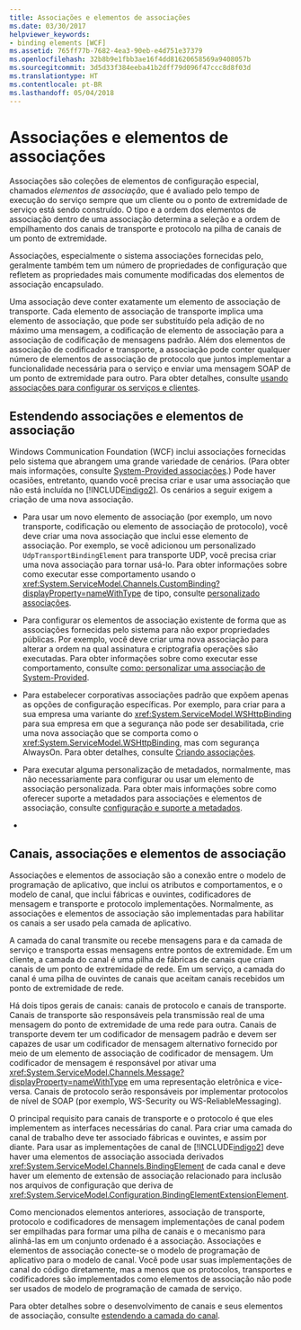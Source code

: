 ```yaml
---
title: Associações e elementos de associações
ms.date: 03/30/2017
helpviewer_keywords:
- binding elements [WCF]
ms.assetid: 765ff77b-7682-4ea3-90eb-e4d751e37379
ms.openlocfilehash: 32b8b9e1fbb3ae16f4dd81620658569a9408057b
ms.sourcegitcommit: 3d5d33f384eeba41b2dff79d096f47ccc8d8f03d
ms.translationtype: HT
ms.contentlocale: pt-BR
ms.lasthandoff: 05/04/2018
---
```

# <a name="bindings-and-binding-elements"></a>Associações e elementos de associações
Associações são coleções de elementos de configuração especial, chamados *elementos de associação*, que é avaliado pelo tempo de execução do serviço sempre que um cliente ou o ponto de extremidade de serviço está sendo construído. O tipo e a ordem dos elementos de associação dentro de uma associação determina a seleção e a ordem de empilhamento dos canais de transporte e protocolo na pilha de canais de um ponto de extremidade.  
  
 Associações, especialmente o sistema associações fornecidas pelo, geralmente também tem um número de propriedades de configuração que refletem as propriedades mais comumente modificadas dos elementos de associação encapsulado.  
  
 Uma associação deve conter exatamente um elemento de associação de transporte. Cada elemento de associação de transporte implica uma elemento de associação, que pode ser substituído pela adição de no máximo uma mensagem, a codificação de elemento de associação para a associação de codificação de mensagens padrão. Além dos elementos de associação de codificador e transporte, a associação pode conter qualquer número de elementos de associação de protocolo que juntos implementar a funcionalidade necessária para o serviço e enviar uma mensagem SOAP de um ponto de extremidade para outro. Para obter detalhes, consulte [usando associações para configurar os serviços e clientes](../../../../docs/framework/wcf/using-bindings-to-configure-services-and-clients.md).  
  
## <a name="extending-bindings-and-binding-elements"></a>Estendendo associações e elementos de associação  
 Windows Communication Foundation (WCF) inclui associações fornecidas pelo sistema que abrangem uma grande variedade de cenários. (Para obter mais informações, consulte [System-Provided associações](../../../../docs/framework/wcf/system-provided-bindings.md).) Pode haver ocasiões, entretanto, quando você precisa criar e usar uma associação que não está incluída no [!INCLUDE[indigo2](../../../../includes/indigo2-md.md)]. Os cenários a seguir exigem a criação de uma nova associação.  
  
-   Para usar um novo elemento de associação (por exemplo, um novo transporte, codificação ou elemento de associação de protocolo), você deve criar uma nova associação que inclui esse elemento de associação. Por exemplo, se você adicionou um personalizado `UdpTransportBindingElement` para transporte UDP, você precisa criar uma nova associação para tornar usá-lo. Para obter informações sobre como executar esse comportamento usando o <xref:System.ServiceModel.Channels.CustomBinding?displayProperty=nameWithType> de tipo, consulte [personalizado associações](../../../../docs/framework/wcf/extending/custom-bindings.md).  
  
-   Para configurar os elementos de associação existente de forma que as associações fornecidas pelo sistema para não expor propriedades públicas. Por exemplo, você deve criar uma nova associação para alterar a ordem na qual assinatura e criptografia operações são executadas. Para obter informações sobre como executar esse comportamento, consulte [como: personalizar uma associação de System-Provided](../../../../docs/framework/wcf/extending/how-to-customize-a-system-provided-binding.md).  
  
-   Para estabelecer corporativas associações padrão que expõem apenas as opções de configuração específicas. Por exemplo, para criar para a sua empresa uma variante do <xref:System.ServiceModel.WSHttpBinding> para sua empresa em que a segurança não pode ser desabilitada, crie uma nova associação que se comporta como o <xref:System.ServiceModel.WSHttpBinding>, mas com segurança AlwaysOn. Para obter detalhes, consulte [Criando associações](../../../../docs/framework/wcf/extending/creating-user-defined-bindings.md).  
  
-   Para executar alguma personalização de metadados, normalmente, mas não necessariamente para configurar ou usar um elemento de associação personalizada. Para obter mais informações sobre como oferecer suporte a metadados para associações e elementos de associação, consulte [configuração e suporte a metadados](../../../../docs/framework/wcf/extending/configuration-and-metadata-support.md).  
  
-  
  
## <a name="channels-bindings-and-binding-elements"></a>Canais, associações e elementos de associação  
 Associações e elementos de associação são a conexão entre o modelo de programação de aplicativo, que inclui os atributos e comportamentos, e o modelo de canal, que inclui fábricas e ouvintes, codificadores de mensagem e transporte e protocolo implementações. Normalmente, as associações e elementos de associação são implementadas para habilitar os canais a ser usado pela camada de aplicativo.  
  
 A camada do canal transmite ou recebe mensagens para e da camada de serviço e transporta essas mensagens entre pontos de extremidade. Em um cliente, a camada do canal é uma pilha de fábricas de canais que criam canais de um ponto de extremidade de rede. Em um serviço, a camada do canal é uma pilha de ouvintes de canais que aceitam canais recebidos um ponto de extremidade de rede.  
  
 Há dois tipos gerais de canais: canais de protocolo e canais de transporte. Canais de transporte são responsáveis pela transmissão real de uma mensagem do ponto de extremidade de uma rede para outra. Canais de transporte devem ter um codificador de mensagem padrão e devem ser capazes de usar um codificador de mensagem alternativo fornecido por meio de um elemento de associação de codificador de mensagem. Um codificador de mensagem é responsável por ativar uma <xref:System.ServiceModel.Channels.Message?displayProperty=nameWithType> em uma representação eletrônica e vice-versa. Canais de protocolo serão responsáveis por implementar protocolos de nível de SOAP (por exemplo, WS-Security ou WS-ReliableMessaging).  
  
 O principal requisito para canais de transporte e o protocolo é que eles implementem as interfaces necessárias do canal. Para criar uma camada do canal de trabalho deve ter associado fábricas e ouvintes, e assim por diante. Para usar as implementações de canal de [!INCLUDE[indigo2](../../../../includes/indigo2-md.md)] deve haver uma elementos de associação associada derivados <xref:System.ServiceModel.Channels.BindingElement> de cada canal e deve haver um elemento de extensão de associação relacionado para inclusão nos arquivos de configuração que deriva de <xref:System.ServiceModel.Configuration.BindingElementExtensionElement>.  
  
 Como mencionados elementos anteriores, associação de transporte, protocolo e codificadores de mensagem implementações de canal podem ser empilhadas para formar uma pilha de canais e o mecanismo para alinhá-las em um conjunto ordenado é a associação. Associações e elementos de associação conecte-se o modelo de programação de aplicativo para o modelo de canal. Você pode usar suas implementações de canal do código diretamente, mas a menos que os protocolos, transportes e codificadores são implementados como elementos de associação não pode ser usados de modelo de programação de camada de serviço.  
  
 Para obter detalhes sobre o desenvolvimento de canais e seus elementos de associação, consulte [estendendo a camada do canal](../../../../docs/framework/wcf/extending/extending-the-channel-layer.md).

